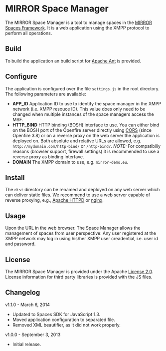 # MIRROR Space Manager
The MIRROR Space Manager is a tool to manage spaces in the [MIRROR Spaces Framework][1]. It is a web application using the XMPP protocol to perform all operations.

## Build
To build the application an build script for [Apache Ant][2] is provided.

## Configure
The application is configured over the file `settings.js` in the root directory. The following parameters are available:

* **APP_ID**
Application ID to use to identify the space manager in the XMPP network (i.e. XMPP resouce ID). This value does only need to be changed when multiple instances of the space managers access the MSF.
* **HTTP_BIND**
HTTP binding (BOSH) interface to use. You can either bind on the BOSH port of the Openfire server directly using [CORS][3] (since Openfire 3.8) or on a reverse proxy on the web server the application is deployed on. Both absolute and relative URLs are allowed, e.g. `http://mydomain.com/http-bind/` or `/http-bind/`.
*NOTE:* For compatibiliy reasons (browser support, firewall settings) it is recommended to use a reverse proxy as binding interfave.
* **DOMAIN**
The XMPP domain to use, e.g. `mirror-demo.eu`.

## Install
The `dist` directory can be renamed and deployed on any web server which can deliver static files. We recommend to use a web server capable of reverse proxying, e.g., [Apache HTTPD][4] or [nginx][5].

## Usage
Upon the URL in the web browser. The Space Manager allows the management of spaces from user perspective: Any user registered at the XMPP network may log in using his/her XMPP user creadential, i.e. user id and password.

## License
The MIRROR Space Manager is provided under the Apache [License 2.0][6].
License information for third party libraries is provided with the JS files.

## Changelog
v1.1.0 - March 6, 2014

* Updated to Spaces SDK for JavaScript 1.3.
* Moved application configuration to separated file.
* Removed XML beautifier, as it did not work properly.

v1.0.0 - September 3, 2013

* Initial release.


  [1]: https://github.com/MirrorIP/msf
  [2]: http://ant.apache.org/
  [3]: http://de.wikipedia.org/wiki/Cross-Origin_Resource_Sharing
  [4]: http://httpd.apache.org/
  [5]: http://nginx.org/
  [6]: http://www.apache.org/licenses/LICENSE-2.0.html
